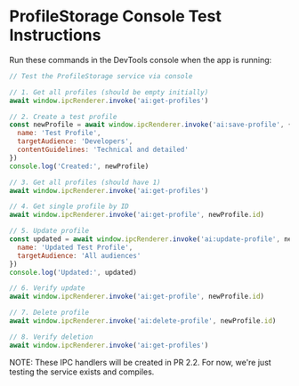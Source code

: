 # ProfileStorage Console Test Instructions

Run these commands in the DevTools console when the app is running:

```javascript
// Test the ProfileStorage service via console

// 1. Get all profiles (should be empty initially)
await window.ipcRenderer.invoke('ai:get-profiles')

// 2. Create a test profile
const newProfile = await window.ipcRenderer.invoke('ai:save-profile', {
  name: 'Test Profile',
  targetAudience: 'Developers',
  contentGuidelines: 'Technical and detailed'
})
console.log('Created:', newProfile)

// 3. Get all profiles (should have 1)
await window.ipcRenderer.invoke('ai:get-profiles')

// 4. Get single profile by ID
await window.ipcRenderer.invoke('ai:get-profile', newProfile.id)

// 5. Update profile
const updated = await window.ipcRenderer.invoke('ai:update-profile', newProfile.id, {
  name: 'Updated Test Profile',
  targetAudience: 'All audiences'
})
console.log('Updated:', updated)

// 6. Verify update
await window.ipcRenderer.invoke('ai:get-profile', newProfile.id)

// 7. Delete profile
await window.ipcRenderer.invoke('ai:delete-profile', newProfile.id)

// 8. Verify deletion
await window.ipcRenderer.invoke('ai:get-profiles')
```

NOTE: These IPC handlers will be created in PR 2.2. For now, we're just testing the service exists and compiles.
